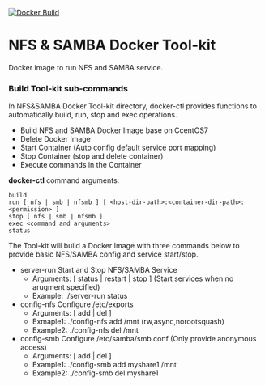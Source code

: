[![Docker Build](https://img.shields.io/docker/build/inwinstack/nfsmb-docker.svg)](https://hub.docker.com/r/inwinstack/nfsmb-docker/)
# NFS & SAMBA Docker Tool-kit
Docker image to run NFS and SAMBA service.

### Build Tool-kit sub-commands
In NFS&SAMBA Docker Tool-kit directory, docker-ctl provides functions to automatically build, run, stop and exec operations.
- Build NFS and SAMBA Docker Image base on CcentOS7
- Delete Docker Image
- Start Container (Auto config default service port mapping)
- Stop Container (stop and delete container)
- Execute commands in the Container


**docker-ctl** command arguments:
```
build 
run [ nfs | smb | nfsmb ] [ <host-dir-path>:<container-dir-path>:<permission> ]
stop [ nfs | smb | nfsmb ]
exec <command and arguments>
status
```

The Tool-kit will build a Docker Image with three commands below to provide basic NFS/SAMBA config and service start/stop.
- server-run   Start and Stop NFS/SAMBA Service
    - Arguments: [ status | restart | stop ] (Start services when no arugment specified)
    - Example: ./server-run status
- config-nfs   Configure /etc/exports
    - Arguments: [ add | del ] <export-path> <export-options>
    - Exmaple1: ./config-nfs add /mnt (rw,async,norootsquash)
    - Example2: ./config-nfs del /mnt
- config-smb   Configure /etc/samba/smb.conf (Only provide anonymous access)
    - Arguments: [ add | del ] <share-name> <share-path>
    - Example1: ./config-smb add myshare1 /mnt
    - Example2: ./config-smb del myshare1
